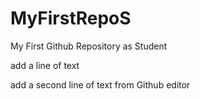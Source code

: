 # MyFirstRepoS
My First Github Repository as Student

add a line of text

add a second line of text from Github editor
